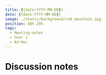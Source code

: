 ```yaml
---
title: {{date:YYYY-MM-DD}} - 
date: {{date:YYYY-MM-DD}}
image: ./static/background/red_mountain.jpg
position: 50% 20%
tags:
  - Meeting-notes
  - Year 1
  - Ad-Hoc
---
```


# Discussion notes
